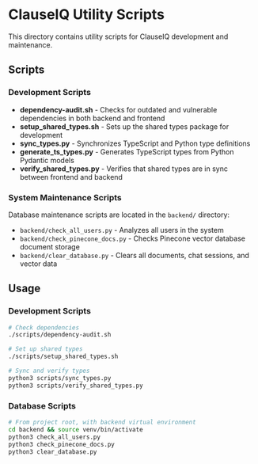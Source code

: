 # ClauseIQ Utility Scripts

This directory contains utility scripts for ClauseIQ development and maintenance.

## Scripts

### Development Scripts
- **dependency-audit.sh** - Checks for outdated and vulnerable dependencies in both backend and frontend
- **setup_shared_types.sh** - Sets up the shared types package for development
- **sync_types.py** - Synchronizes TypeScript and Python type definitions
- **generate_ts_types.py** - Generates TypeScript types from Python Pydantic models
- **verify_shared_types.py** - Verifies that shared types are in sync between frontend and backend

### System Maintenance Scripts
Database maintenance scripts are located in the `backend/` directory:
- `backend/check_all_users.py` - Analyzes all users in the system
- `backend/check_pinecone_docs.py` - Checks Pinecone vector database document storage
- `backend/clear_database.py` - Clears all documents, chat sessions, and vector data

## Usage

### Development Scripts
```bash
# Check dependencies
./scripts/dependency-audit.sh

# Set up shared types
./scripts/setup_shared_types.sh

# Sync and verify types
python3 scripts/sync_types.py
python3 scripts/verify_shared_types.py
```

### Database Scripts
```bash
# From project root, with backend virtual environment
cd backend && source venv/bin/activate
python3 check_all_users.py
python3 check_pinecone_docs.py
python3 clear_database.py
``` 